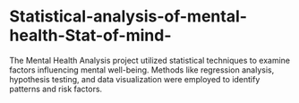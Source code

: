 # Statistical-analysis-of-mental-health-Stat-of-mind-
The Mental Health Analysis project utilized statistical techniques to examine factors influencing mental well-being. Methods like regression analysis, hypothesis testing, and data visualization were employed to identify patterns and risk factors. 
